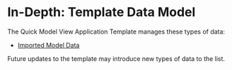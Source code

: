 # In-Depth: Template Data Model

The Quick Model View Application Template manages these types of data:

* [Imported Model Data](./data/imported-model.md)

Future updates to the template may introduce new types of data to the list.